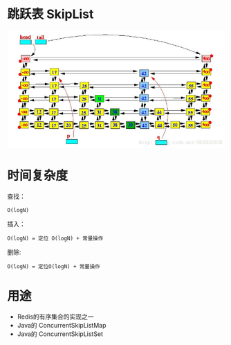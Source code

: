 # 跳跃表 SkipList
![跳跃表结构总览.jpg](../imgs/datastruct/跳跃表结构总览.jpg)

# 时间复杂度
查找：
```
O(logN)
```
插入：
```
O(logN) = 定位 O(logN) + 常量操作
```
删除:
```
O(logN) = 定位O(logN) + 常量操作
```

# 用途
* Redis的有序集合的实现之一
* Java的 ConcurrentSkipListMap
* Java的 ConcurrentSkipListSet

